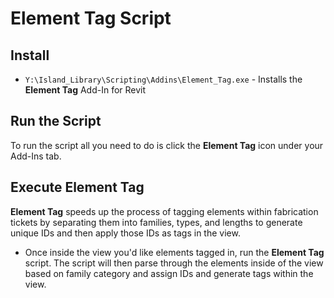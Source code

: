 # Element Tag Script


## Install

* `Y:\Island_Library\Scripting\Addins\Element_Tag.exe` - Installs the **Element Tag** Add-In for Revit

## Run the Script

  To run the script all you need to do is click the **Element Tag** icon under your Add-Ins tab.

## Execute Element Tag
**Element Tag** speeds up the process of tagging elements within fabrication tickets by separating them into families, types, and lengths to generate unique IDs and then apply those IDs as tags in the view.

* Once inside the view you'd like elements tagged in, run the **Element Tag** script. The script will then parse through the elements inside of the view based on family category and assign IDs and generate tags within the view.
